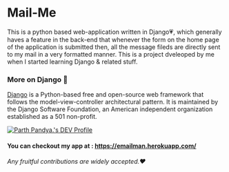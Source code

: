 # Mail-Me
This is a python based web-application written in Django:heartpulse:, which generally haves a feature in the back-end that whenever the form on the home page of the application is submitted then, all the message fileds are directly sent to my mail in a very formatted manner. This is a project dveleoped by me when I started learning Django & related stuff.

### More on Django :diamond_shape_with_a_dot_inside:
[Django](https://www.djangoproject.com/) is a Python-based free and open-source web framework that follows the model-view-controller architectural pattern. It is maintained by the Django Software Foundation, an American independent organization established as a 501 non-profit.

[![Parth Pandya.'s DEV Profile](https://d2fltix0v2e0sb.cloudfront.net/dev-badge.svg)](https://dev.to/parthpandyappp)
#### You can checkout my app at : https://emailman.herokuapp.com/
###### Any fruitful contributions are widely accepted.:heart:
